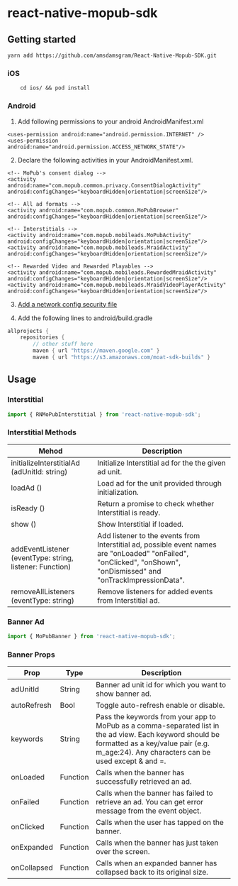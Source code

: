 # react-native-mopub-sdk

## Getting started

```shell
yarn add https://github.com/amsdamsgram/React-Native-Mopub-SDK.git
```

### iOS

```shell
    cd ios/ && pod install
```

### Android

1. Add following permissions to your android AndroidManifest.xml
```
<uses-permission android:name="android.permission.INTERNET" />
<uses-permission android:name="android.permission.ACCESS_NETWORK_STATE"/>
```

2. Declare the following activities in your <application> AndroidManifest.xml.
```
<!-- MoPub's consent dialog -->
<activity android:name="com.mopub.common.privacy.ConsentDialogActivity" android:configChanges="keyboardHidden|orientation|screenSize"/>

<!-- All ad formats -->
<activity android:name="com.mopub.common.MoPubBrowser" android:configChanges="keyboardHidden|orientation|screenSize"/>

<!-- Interstitials -->
<activity android:name="com.mopub.mobileads.MoPubActivity" android:configChanges="keyboardHidden|orientation|screenSize"/>
<activity android:name="com.mopub.mobileads.MraidActivity" android:configChanges="keyboardHidden|orientation|screenSize"/>

<!-- Rewarded Video and Rewarded Playables -->
<activity android:name="com.mopub.mobileads.RewardedMraidActivity" android:configChanges="keyboardHidden|orientation|screenSize"/>
<activity android:name="com.mopub.mobileads.MraidVideoPlayerActivity" android:configChanges="keyboardHidden|orientation|screenSize"/>
```

3. [Add a network config security file](https://developers.mopub.com/publishers/android/integrate/#step-4-add-a-network-security-configuration-file)

4. Add the following lines to android/build.gradle 
```java
allprojects {
    repositories {
        // other stuff here
        maven { url "https://maven.google.com" }
        maven { url "https://s3.amazonaws.com/moat-sdk-builds" }
```

## Usage

### Interstitial

```javascript
import { RNMoPubInterstitial } from 'react-native-mopub-sdk';
```
### Interstitial Methods
| Mehod | Description |
| --- | --- |
| initializeInterstitialAd (adUnitId: string) | Initialize Interstitial ad for the the given ad unit. |
| loadAd ()  | Load ad for the unit provided through initialization. |
|  isReady ()  | Return a promise to check whether Interstitial is ready. |
|  show ()  | Show Interstitial if loaded. |
| addEventListener (eventType: string, listener: Function) | Add listener to the events from Interstitial ad, possible event  names are "onLoaded" "onFailed", "onClicked", "onShown", "onDismissed" and "onTrackImpressionData".|
| removeAllListeners (eventType: string)| Remove listeners for added events from Interstitial ad.|

### Banner Ad

```javascript
import { MoPubBanner } from 'react-native-mopub-sdk';
```
### Banner Props
| Prop |Type| Description |
| --- | --- | --- |
|adUnitId| String |Banner ad unit id for which you want to show banner ad.|
|autoRefresh| Bool | Toggle auto-refresh enable or disable.|
|keywords| String |Pass the keywords from your app to MoPub as a comma-separated list in the ad view. Each keyword should be formatted as a key/value pair (e.g. m_age:24). Any characters can be used except & and =.|
|onLoaded|Function|Calls when the banner has successfully retrieved an ad.|
|onFailed|Function|Calls  when the banner has failed to retrieve an ad. You can get error message from the event object.|
|onClicked|Function|Calls when the user has tapped on the banner.|
|onExpanded|Function|Calls when the banner has just taken over the screen.|
|onCollapsed|Function|Calls when an expanded banner has collapsed back to its original size.|

